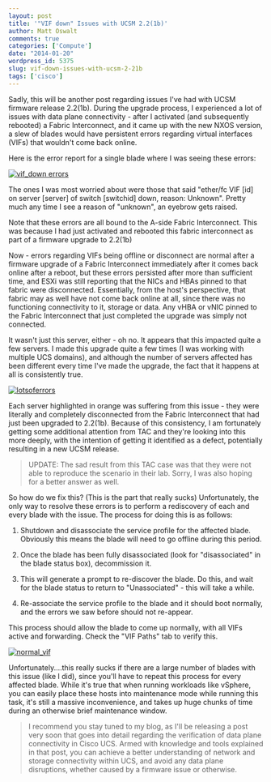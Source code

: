 ```yaml
---
layout: post
title: '"VIF down" Issues with UCSM 2.2(1b)'
author: Matt Oswalt
comments: true
categories: ['Compute']
date: "2014-01-20"
wordpress_id: 5375
slug: vif-down-issues-with-ucsm-2-21b
tags: ['cisco']
---
```



Sadly, this will be another post regarding issues I've had with UCSM firmware release 2.2(1b). During the upgrade process, I experienced a lot of issues with data plane connectivity - after I activated (and subsequently rebooted) a Fabric Interconnect, and it came up with the new NXOS version, a slew of blades would have persistent errors regarding virtual interfaces (VIFs) that wouldn't come back online.

Here is the error report for a single blade where I was seeing these errors:

[![vif_down errors](assets/2014/01/vif_down-errors-1024x236.png)](assets/2014/01/vif_down-errors.png)

The ones I was most worried about were those that said "ether/fc VIF [id] on server [server] of switch [switchid] down, reason: Unknown". Pretty much any time I see a reason of "unknown", an eyebrow gets raised.

Note that these errors are all bound to the A-side Fabric Interconnect. This was because I had just activated and rebooted this fabric interconnect as part of a firmware upgrade to 2.2(1b)

Now - errors regarding VIFs being offline or disconnect are normal after a firmware upgrade of a Fabric Interconnect immediately after it comes back online after a reboot, but these errors persisted after more than sufficient time, and ESXi was still reporting that the NICs and HBAs pinned to that fabric were disconnected. Essentially, from the host's perspective, that fabric may as well have not come back online at all, since there was no functioning connectivity to it, storage or data. Any vHBA or vNIC pinned to the Fabric Interconnect that just completed the upgrade was simply not connected.

It wasn't just this server, either - oh no. It appears that this impacted quite a few servers. I made this upgrade quite a few times (I was working with multiple UCS domains), and although the number of servers affected has been different every time I've made the upgrade, the fact that it happens at all is consistently true.

[![lotsoferrors](assets/2014/01/lotsoferrors.png)](assets/2014/01/lotsoferrors.png)

Each server highlighted in orange was suffering from this issue - they were literally and completely disconnected from the Fabric Interconnect that had just been upgraded to 2.2(1b). Because of this consistency, I am fortunately getting some additional attention from TAC and they're looking into this more deeply, with the intention of getting it identified as a defect, potentially resulting in a new UCSM release.

> UPDATE: The sad result from this TAC case was that they were not able to reproduce the scenario in their lab. Sorry, I was also hoping for a better answer as well.

So how do we fix this? (This is the part that really sucks) Unfortunately, the only way to resolve these errors is to perform a rediscovery of each and every blade with the issue. The process for doing this is as follows:
    
  1. Shutdown and disassociate the service profile for the affected blade. Obviously this means the blade will need to go offline during this period.
    
  2. Once the blade has been fully disassociated (look for "disassociated" in the blade status box), decommission it.
    
  3. This will generate a prompt to re-discover the blade. Do this, and wait for the blade status to return to "Unassociated" - this will take a while.
    
  4. Re-associate the service profile to the blade and it should boot normally, and the errors we saw before should not re-appear.

This process should allow the blade to come up normally, with all VIFs active and forwarding. Check the "VIF Paths" tab to verify this.

[![normal_vif](assets/2014/01/normal_vif.png)](assets/2014/01/normal_vif.png)

Unfortunately....this really sucks if there are a large number of blades with this issue (like I did), since you'll have to repeat this process for every affected blade. While it's true that when running workloads like vSphere, you can easily place these hosts into maintenance mode while running this task, it's still a massive inconvenience, and takes up huge chunks of time during an otherwise brief maintenance window.

> I recommend you stay tuned to my blog, as I'll be releasing a post very soon that goes into detail regarding the verification of data plane connectivity in Cisco UCS. Armed with knowledge and tools explained in that post, you can achieve a better understanding of network and storage connectivity within UCS, and avoid any data plane disruptions, whether caused by a firmware issue or otherwise.

